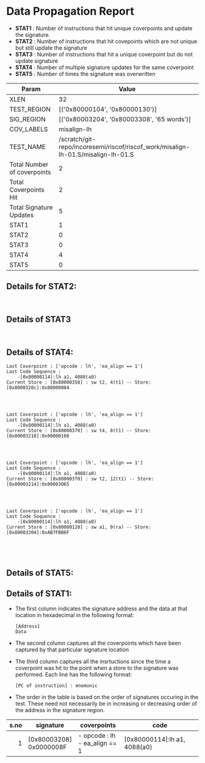 
# Data Propagation Report

- **STAT1** : Number of instructions that hit unique coverpoints and update the signature.
- **STAT2** : Number of instructions that hit covepoints which are not unique but still update the signature
- **STAT3** : Number of instructions that hit a unique coverpoint but do not update signature
- **STAT4** : Number of multiple signature updates for the same coverpoint
- **STAT5** : Number of times the signature was overwritten

| Param                     | Value    |
|---------------------------|----------|
| XLEN                      | 32      |
| TEST_REGION               | [('0x80000104', '0x80000130')]      |
| SIG_REGION                | [('0x80003204', '0x80003308', '65 words')]      |
| COV_LABELS                | misalign-lh      |
| TEST_NAME                 | /scratch/git-repo/incoresemi/riscof/riscof_work/misalign-lh-01.S/misalign-lh-01.S    |
| Total Number of coverpoints| 2     |
| Total Coverpoints Hit     | 2      |
| Total Signature Updates   | 5      |
| STAT1                     | 1      |
| STAT2                     | 0      |
| STAT3                     | 0     |
| STAT4                     | 4     |
| STAT5                     | 0     |

## Details for STAT2:

```


```

## Details of STAT3

```


```

## Details of STAT4:

```
Last Coverpoint : ['opcode : lh', 'ea_align == 1']
Last Code Sequence : 
	-[0x80000114]:lh a1, 4088(a0)
Current Store : [0x80000358] : sw t2, 4(t1) -- Store: [0x8000320c]:0x00000004




Last Coverpoint : ['opcode : lh', 'ea_align == 1']
Last Code Sequence : 
	-[0x80000114]:lh a1, 4088(a0)
Current Store : [0x80000370] : sw t4, 8(t1) -- Store: [0x80003210]:0x00000108




Last Coverpoint : ['opcode : lh', 'ea_align == 1']
Last Code Sequence : 
	-[0x80000114]:lh a1, 4088(a0)
Current Store : [0x800003f0] : sw t2, 12(t1) -- Store: [0x80003214]:0x00003065




Last Coverpoint : ['opcode : lh', 'ea_align == 1']
Last Code Sequence : 
	-[0x80000114]:lh a1, 4088(a0)
Current Store : [0x80000120] : sw a1, 0(ra) -- Store: [0x80003204]:0xAB7FBB6F





```

## Details of STAT5:



## Details of STAT1:

- The first column indicates the signature address and the data at that location in hexadecimal in the following format: 
  ```
  [Address]
  Data
  ```

- The second column captures all the coverpoints which have been captured by that particular signature location

- The third column captures all the insrtuctions since the time a coverpoint was
  hit to the point when a store to the signature was performed. Each line has
  the following format:
  ```
  [PC of instruction] : mnemonic
  ```
- The order in the table is based on the order of signatures occuring in the
  test. These need not necessarily be in increasing or decreasing order of the
  address in the signature region.

|s.no|        signature         |             coverpoints              |              code               |
|---:|--------------------------|--------------------------------------|---------------------------------|
|   1|[0x80003208]<br>0x0000008F|- opcode : lh<br> - ea_align == 1<br> |[0x80000114]:lh a1, 4088(a0)<br> |
